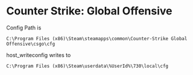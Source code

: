 # Counter Strike: Global Offensive
Config Path is 
``` 
C:\Program Files (x86)\Steam\steamapps\common\Counter-Strike Global Offensive\csgo\cfg
```
host_writeconfig writes to
```
C:\Program Files (x86)\Steam\userdata\%UserId%\730\local\cfg
```

